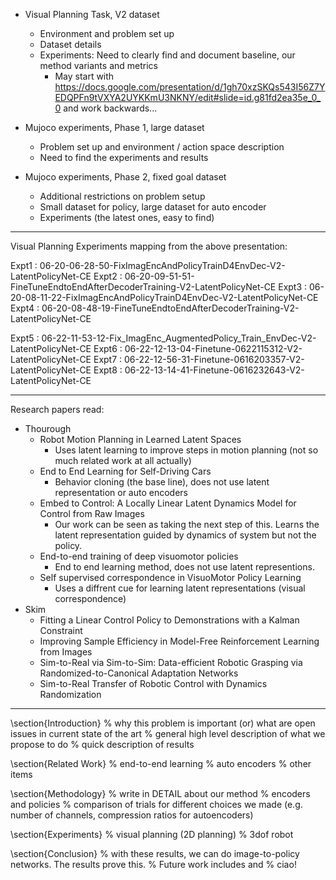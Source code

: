 - Visual Planning Task, V2 dataset
  - Environment and problem set up
  - Dataset details
  - Experiments: Need to clearly find and document baseline, our method variants and metrics
    - May start with https://docs.google.com/presentation/d/1gh70xzSKQs543I56Z7YEDQPFn9tVXYA2UYKKmU3NKNY/edit#slide=id.g81fd2ea35e_0_0 and work backwards...

- Mujoco experiments, Phase 1, large dataset
  - Problem set up and environment / action space description
  - Need to find the experiments and results

- Mujoco experiments, Phase 2, fixed goal dataset
  - Additional restrictions on problem setup
  - Small dataset for policy, large dataset for auto encoder
  - Experiments (the latest ones, easy to find)


-------------------------------------------------------------
Visual Planning Experiments mapping from the above presentation:

Expt1 : 06-20-06-28-50-FixImagEncAndPolicyTrainD4EnvDec-V2-LatentPolicyNet-CE
Expt2 : 06-20-09-51-51-FineTuneEndtoEndAfterDecoderTraining-V2-LatentPolicyNet-CE
Expt3 : 06-20-08-11-22-FixImagEncAndPolicyTrainD4EnvDec-V2-LatentPolicyNet-CE
Expt4 : 06-20-08-48-19-FineTuneEndtoEndAfterDecoderTraining-V2-LatentPolicyNet-CE

Expt5 : 06-22-11-53-12-Fix_ImagEnc_AugmentedPolicy_Train_EnvDec-V2-LatentPolicyNet-CE
Expt6 : 06-22-12-13-04-Finetune-0622115312-V2-LatentPolicyNet-CE
Expt7 : 06-22-12-56-31-Finetune-0616203357-V2-LatentPolicyNet-CE
Expt8 : 06-22-13-14-41-Finetune-0616232643-V2-LatentPolicyNet-CE

-------------------------------------------------------------
Research papers read:
- Thourough
  - Robot Motion Planning in Learned Latent Spaces
    -  Uses latent learning to improve steps in motion planning (not so much related work at all actually)
  - End to End Learning for Self-Driving Cars
    - Behavior cloning (the base line), does not use latent representation or auto encoders 
  - Embed to Control: A Locally Linear Latent Dynamics Model for Control from Raw Images
    - Our work can be seen as taking the next step of this. Learns the latent representation guided by dynamics of system but not the policy.
  - End-to-end training of deep visuomotor policies
    - End to end learning method, does not use latent representions.
  - Self supervised correspondence in VisuoMotor Policy Learning
    - Uses a diffrent cue for learning latent representations (visual correspondence)
- Skim
  - Fitting a Linear Control Policy to Demonstrations with a Kalman Constraint
  - Improving Sample Efficiency in Model-Free Reinforcement Learning from Images
  - Sim-to-Real via Sim-to-Sim: Data-efficient Robotic Grasping via Randomized-to-Canonical Adaptation Networks
  - Sim-to-Real Transfer of Robotic Control with Dynamics Randomization
-------------------------------------------------------------


\section{Introduction}
% why this problem is important (or) what are open issues in current state of the art
% general high level description of what we propose to do
% quick description of results

\section{Related Work}
% end-to-end learning
% auto encoders
% other items

\section{Methodology}
% write in DETAIL about our method
% encoders and policies
% comparison of trials for different choices we made (e.g. number of channels, compression ratios for autoencoders)

\section{Experiments}
% visual planning (2D planning)
% 3dof robot

\section{Conclusion}
% with these results, we can do image-to-policy networks. The results prove this.
% Future work includes <blah> and <blah>
% ciao!